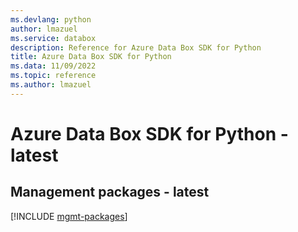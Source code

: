 ```yaml
---
ms.devlang: python
author: lmazuel
ms.service: databox
description: Reference for Azure Data Box SDK for Python
title: Azure Data Box SDK for Python
ms.data: 11/09/2022
ms.topic: reference
ms.author: lmazuel
---
```

# Azure Data Box SDK for Python - latest

## Management packages - latest
[!INCLUDE [mgmt-packages](data-box-mgmt-index.md)]